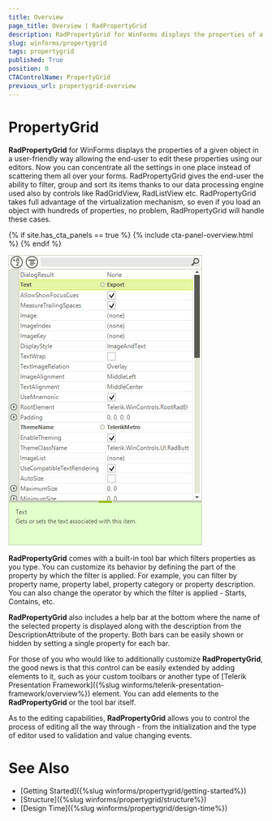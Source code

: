 ```yaml
---
title: Overview
page_title: Overview | RadPropertyGrid
description: RadPropertyGrid for WinForms displays the properties of a given object in a user-friendly way allowing the end-user to edit these properties using our editors.
slug: winforms/propertygrid
tags: propertygrid
published: True
position: 0
CTAControlName: PropertyGrid
previous_url: propertygrid-overview
---
```


# PropertyGrid

**RadPropertyGrid** for WinForms displays the properties of a given object in a user-friendly way allowing the end-user to edit these properties using our editors. Now you can concentrate all the settings in one place instead of scattering them all over your forms. RadPropertyGrid gives the end-user the ability to filter, group and sort its items thanks to our data processing engine used also by controls like RadGridView, RadListView etc. RadPropertyGrid takes full advantage of the virtualization mechanism, so even if you load an object with hundreds of properties, no problem, RadPropertyGrid will handle these cases.

{% if site.has_cta_panels == true %}
{% include cta-panel-overview.html %}
{% endif %}

![propertygrid-overview](images/propertygrid-overview.png)

**RadPropertyGrid** comes with a built-in tool bar which filters properties as you type. You can customize its behavior by defining the part of the property by which the filter is applied. For example, you can filter by property name, property label, property category or property description. You can also change the operator by which the filter is applied - Starts, Contains, etc.

**RadPropertyGrid** also includes a help bar at the bottom where the name of the selected property is displayed along with the description from the DescriptionAttribute of the property. Both bars can be easily shown or hidden by setting a single property for each bar.

For those of you who would like to additionally customize **RadPropertyGrid**, the good news is that this control can be easily extended by adding elements to it, such as your custom toolbars or another type of [Telerik Presentation Framework]({%slug winforms/telerik-presentation-framework/overview%})
element. You can add elements to the **RadPropertyGrid** or the tool bar itself.

As to the editing capabilities, **RadPropertyGrid** allows you to control the process of editing all the way through - from the initialization and the type of editor used to validation and value changing events.
        
# See Also

* [Getting Started]({%slug winforms/propertygrid/getting-started%})
* [Structure]({%slug winforms/propertygrid/structure%})
* [Design Time]({%slug winforms/propertygrid/design-time%})